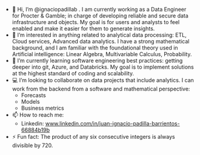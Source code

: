 - 👋 Hi, I’m @ignaciopadillab . I am currently working as a Data Engineer for Procter & Gamble; in charge of developing reliable and secure data infrastructure and objects. My goal is for users and analysts to feel enabled and make it easier for them to generate insights.
- 👀 I’m interested in anything related to analytical data processing: ETL, Cloud services, Advanced data analytics. I have a strong mathematical background, and I am familiar with the foundational theory used in Artificial intelligence: Linear Algebra, Multivariable Calculus, Probability.
- 🌱 I’m currently learning software engineering best practices: getting deeper into git, Azure, and Databricks. My goal is to implement solutions at the highest standard of coding and scalability.
- :computer: I’m looking to collaborate on data projects that include analytics. I can work from the backend from a software and mathematical perspective:
  - Forecasts
  - Models
  - Business metrics
- 📫 How to reach me:
  - Linkedin: www.linkedin.com/in/juan-ignacio-padilla-barrientos-66884b19b
- ⚡ Fun fact: The product of any six consecutive integers is always divisible by 720.

<!---
ignaciopadillab/ignaciopadillab is a ✨ special ✨ repository because its `README.md` (this file) appears on your GitHub profile.
You can click the Preview link to take a look at your changes.
--->

